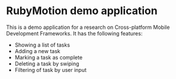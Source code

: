 # RubyMotion demo application

This is a demo application for a research on Cross-platform Mobile Development Frameworks. It has the following features:

-	Showing a list of tasks
-	Adding a new task
-	Marking a task as complete
-	Deleting a task by swiping
-	Filtering of task by user input
